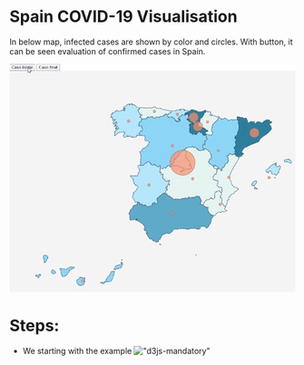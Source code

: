 # Spain COVID-19 Visualisation

In below map, infected cases are shown by color and circles. With button, it can be seen evaluation of confirmed cases in Spain.

![](https://github.com/MartinBM4/d3js-TypeScripts/blob/master/modulo-visualizacion-advanced/advanced.gif)

# Steps:

- We starting with the example !["d3js-mandatory"](https://github.com/MartinBM4/d3js-TypeScripts/tree/master/modulo-visualizacion-mandatory)
